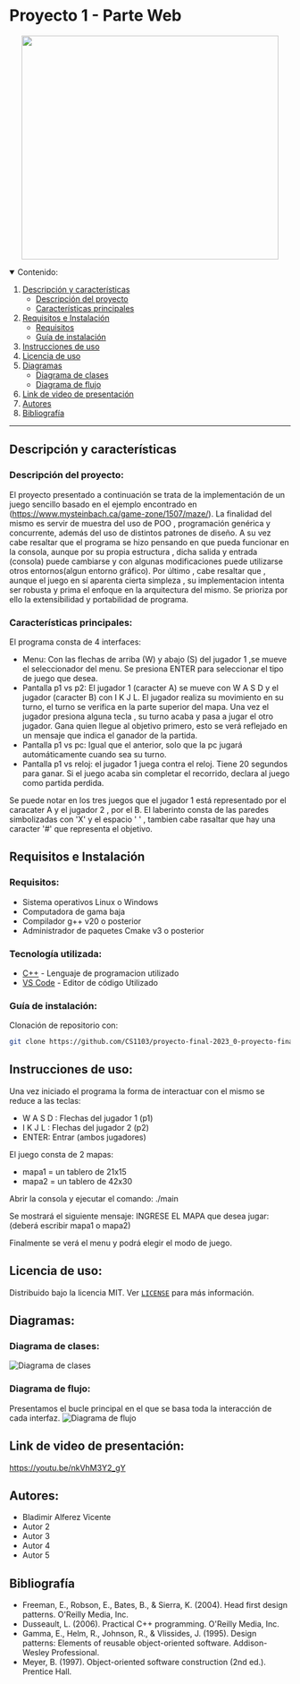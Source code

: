 # Proyecto 1 - Parte Web

<p align="center">
<img width="460" height="400" src="maze logo.jpg">
</p>

<details open>
  <summary>Contenido:</summary>
  <ol>
    <li><a href="#descripción-y-características">
      Descripción y características 
      <ul>
        <li><a href="#descripción-del-proyecto">Descripción del proyecto</a></li>
        <li><a href="#características-principales">Características principales</a></li>
      </ul>
    </a></li>
    <li><a href="#requisitos-e-instalación">
      Requisitos e Instalación
      <ul>
        <li><a href="#requisitos">Requisitos</a></li>
        <li><a href="#guía-de-instalación">Guía de instalación</a></li>
      </ul>
    </a></li>
    <li><a href="#instrucciones-de-uso">
      Instrucciones de uso
    </a></li>
    <li><a href="#licencia-de-uso">
      Licencia de uso
    </a></li>
    <li><a href="#diagramas">
      Diagramas
      <ul>
        <li><a href="#diagrama-de-clases">Diagrama de clases</a></li>
        <li><a href="#diagrama-de-flujo">Diagrama de flujo</a></li>
      </ul>
    </a></li>
    <li><a href="#link-de-video-de-presentación">
      Link de video de presentación
    </a></li>
    <li><a href="#autores">
      Autores
    </a></li>
    <li><a href="#bibliografía">
      Bibliografía
    </a></li>
  </ol>
</details>

---

## Descripción y características 

### Descripción del proyecto:

El proyecto presentado a continuación se trata de la implementación de un juego sencillo basado en el ejemplo encontrado en (https://www.mysteinbach.ca/game-zone/1507/maze/).
La finalidad del mismo es servir de muestra del uso de POO , programación genérica y concurrente, además del uso de distintos patrones de diseño. A su vez cabe resaltar que el programa se hizo pensando en que pueda funcionar en la consola, aunque por su propia estructura , dicha salida y entrada (consola) puede cambiarse y con algunas modificaciones puede utilizarse otros entornos(algun entorno gráfico).
Por último , cabe resaltar que , aunque el juego en sí aparenta cierta simpleza , su implementacion intenta ser robusta y prima el enfoque en la arquitectura del mismo. Se prioriza por ello la extensibilidad y portabilidad de programa.

### Características principales:

El programa consta de 4 interfaces:
+ Menu: Con las flechas de arriba (W) y abajo (S) del jugador 1 ,se mueve el seleccionador del menu. Se presiona ENTER para seleccionar el tipo de juego que desea.
+ Pantalla p1 vs p2: El jugador 1 (caracter A) se mueve con W A S D y el jugador (caracter B) con I K J L. El jugador realiza su movimiento en su turno, el turno se verifica en la parte superior del mapa. Una vez el jugador presiona alguna tecla , su turno acaba y pasa a jugar el otro jugador. Gana quien llegue al objetivo primero, esto se verá reflejado en un mensaje que indica el ganador de la partida.
+ Pantalla p1 vs pc: Igual que el anterior, solo que la pc jugará automáticamente cuando sea su turno.
+ Pantalla p1 vs reloj: el jugador 1 juega contra el reloj. Tiene 20 segundos para ganar. Si el juego acaba sin completar el recorrido, declara al juego como partida perdida.

Se puede notar en los tres juegos que el jugador 1 está representado por el caracater A y el jugador 2 , por el B. El laberinto consta de las paredes simbolizadas con 'X' y el espacio ' ' , tambien cabe rasaltar que hay una caracter '#' que representa el objetivo.


## Requisitos e Instalación

### Requisitos:

+ Sistema operativos Linux o Windows
+ Computadora de gama baja
+ Compilador g++ v20 o posterior
+ Administrador de paquetes Cmake v3 o posterior

### Tecnología utilizada:
+ [C++](https://devdocs.io/cpp/) - Lenguaje de programacion utilizado
+ [VS Code](https://code.visualstudio.com/) - Editor de código Utilizado

### Guía de instalación:

Clonación de repositorio con:

```bash
git clone https://github.com/CS1103/proyecto-final-2023_0-proyecto-final-2023_0-grupo-2.git
```


## Instrucciones de uso:

Una vez iniciado el programa la forma de interactuar con el mismo se reduce a las teclas:
+ W A S D : Flechas del jugador 1 (p1)
+ I K J L : Flechas del jugador 2 (p2)
+ ENTER: Entrar (ambos jugadores)   

El juego consta de 2 mapas:
+ mapa1 = un tablero de 21x15
+ mapa2 = un tablero de 42x30

Abrir la consola y ejecutar el comando: ./main 

Se mostrará el siguiente mensaje: INGRESE EL MAPA que desea jugar:  (deberá escribir mapa1 o mapa2)

Finalmente se verá el menu y podrá elegir el modo de juego.


## Licencia de uso:

Distribuido bajo la licencia MIT. Ver [`LICENSE`](LICENSE) para más información.

## Diagramas:

### Diagrama de clases: 

![Diagrama de clases](Dclases.jpeg)

### Diagrama de flujo:

Presentamos el bucle principal en el que se basa toda la interacción de cada interfaz.
![Diagrama de flujo](Dflujo.jpeg)

## Link de video de presentación:

https://youtu.be/nkVhM3Y2_gY

## Autores:
+ Bladimir Alferez Vicente
+ Autor 2 
+ Autor 3
+ Autor 4
+ Autor 5

## Bibliografía

+ Freeman, E., Robson, E., Bates, B., & Sierra, K. (2004). Head first design patterns. O'Reilly Media, Inc.
+ Dusseault, L. (2006). Practical C++ programming. O'Reilly Media, Inc.
+ Gamma, E., Helm, R., Johnson, R., & Vlissides, J. (1995). Design patterns: Elements of reusable object-oriented software. Addison-Wesley Professional.
+ Meyer, B. (1997). Object-oriented software construction (2nd ed.). Prentice Hall.
